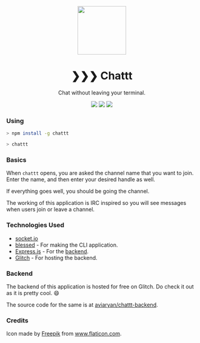 <p align="center">
 <img src="https://user-images.githubusercontent.com/4047597/36716307-e6c24506-1bbf-11e8-8bfe-cc151874f332.png" width="128px">
</p>

<h1 align="center">
	❯❯❯ Chattt
</h1>

<p align="center">
Chat without leaving your terminal.
</p>

<p align="center">
<a href="https://www.npmjs.com/package/chattt"><img src="https://img.shields.io/npm/v/chattt.svg"></a>
<a href="https://www.npmjs.com/package/chattt"><img src="https://img.shields.io/npm/dm/chattt.svg"></a>
<a href="https://www.npmjs.com/package/chattt"><img src="https://img.shields.io/npm/l/chattt.svg"></a>
</p>


### Using

```sh
> npm install -g chattt

> chattt
```


### Basics

When `chattt` opens, you are asked the channel name that you want to join. Enter the name, and then enter your desired handle as well.

If everything goes well, you should be going the channel.

The working of this application is IRC inspired so you will see messages when users join or leave a channel.


### Technologies Used

* [socket.io](https://socket.io)
* [blessed](https://github.com/chjj/blessed) - For making the CLI application.
* [Express.js](https://expressjs.com/) - For the [backend](#backend).
* [Glitch](https://glitch.com) - For hosting the backend.


### Backend

The backend of this application is hosted for free on Glitch. 
Do check it out as it is pretty cool. 😄

The source code for the same is at [aviaryan/chattt-backend](https://github.com/aviaryan/chattt-backend).


### Credits

Icon made by [Freepik](https://www.flaticon.com/authors/freepik) from www.flaticon.com.
